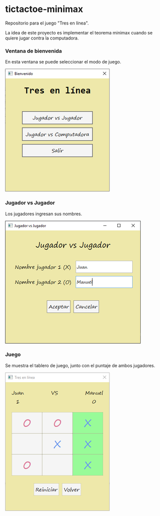 # tictactoe-minimax

Repositorio para el juego "Tres en línea". 

La idea de este proyecto es implementar el teorema minimax cuando se quiere jugar contra la computadora.

### Ventana de bienvenida
En esta ventana se puede seleccionar el modo de juego.
  
<img src="screenshots/bienvenido.PNG">



### Jugador vs Jugador
Los jugadores ingresan sus nombres.
  
<img src="screenshots/nombres.PNG">



### Juego
Se muestra el tablero de juego, junto con el puntaje de ambos jugadores. 
  
<img src="screenshots/ganador.PNG">  
